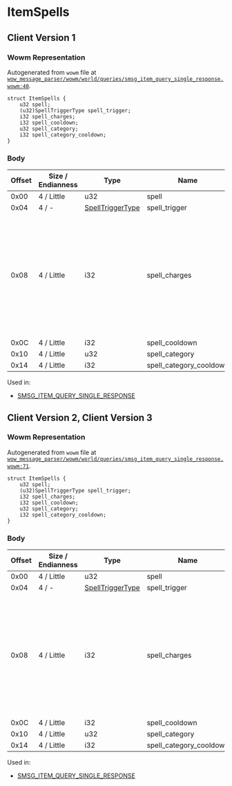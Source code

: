 # ItemSpells

## Client Version 1

### Wowm Representation

Autogenerated from `wowm` file at [`wow_message_parser/wowm/world/queries/smsg_item_query_single_response.wowm:40`](https://github.com/gtker/wow_messages/tree/main/wow_message_parser/wowm/world/queries/smsg_item_query_single_response.wowm#L40).
```rust,ignore
struct ItemSpells {
    u32 spell;
    (u32)SpellTriggerType spell_trigger;
    i32 spell_charges;
    i32 spell_cooldown;
    u32 spell_category;
    i32 spell_category_cooldown;
}
```
### Body

| Offset | Size / Endianness | Type | Name | Comment |
| ------ | ----------------- | ---- | ---- | ------- |
| 0x00 | 4 / Little | u32 | spell |  |
| 0x04 | 4 / - | [SpellTriggerType](spelltriggertype.md) | spell_trigger |  |
| 0x08 | 4 / Little | i32 | spell_charges | let the database control the sign here. negative means that the item should be consumed once the charges are consumed. |
| 0x0C | 4 / Little | i32 | spell_cooldown |  |
| 0x10 | 4 / Little | u32 | spell_category |  |
| 0x14 | 4 / Little | i32 | spell_category_cooldown |  |


Used in:
* [SMSG_ITEM_QUERY_SINGLE_RESPONSE](smsg_item_query_single_response.md)

## Client Version 2, Client Version 3

### Wowm Representation

Autogenerated from `wowm` file at [`wow_message_parser/wowm/world/queries/smsg_item_query_single_response.wowm:71`](https://github.com/gtker/wow_messages/tree/main/wow_message_parser/wowm/world/queries/smsg_item_query_single_response.wowm#L71).
```rust,ignore
struct ItemSpells {
    u32 spell;
    (u32)SpellTriggerType spell_trigger;
    i32 spell_charges;
    i32 spell_cooldown;
    u32 spell_category;
    i32 spell_category_cooldown;
}
```
### Body

| Offset | Size / Endianness | Type | Name | Comment |
| ------ | ----------------- | ---- | ---- | ------- |
| 0x00 | 4 / Little | u32 | spell |  |
| 0x04 | 4 / - | [SpellTriggerType](spelltriggertype.md) | spell_trigger |  |
| 0x08 | 4 / Little | i32 | spell_charges | let the database control the sign here. negative means that the item should be consumed once the charges are consumed. |
| 0x0C | 4 / Little | i32 | spell_cooldown |  |
| 0x10 | 4 / Little | u32 | spell_category |  |
| 0x14 | 4 / Little | i32 | spell_category_cooldown |  |


Used in:
* [SMSG_ITEM_QUERY_SINGLE_RESPONSE](smsg_item_query_single_response.md)

